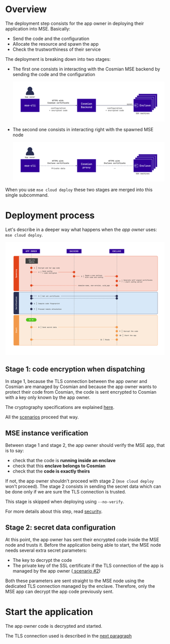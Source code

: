 # Overview

The deployment step consists for the app owner in deploying their application into MSE. Basically:

- Send the code and the configuration
- Allocate the resource and spawn the app
- Check the trustworthiness of their service

The deployment is breaking down into two stages: 

- The first one consists in interacting with the Cosmian MSE backend by sending the code and the configuration

  ![](../images/deploy-stage-1.png)

- The second one consists in interacting right with the spawned MSE node

  ![](../images/deploy-stage-2.png)

When you use `mse cloud deploy` these two stages are merged into this single subcommand.


# Deployment process

Let's describe in a deeper way what happens when the *app owner* uses: `mse cloud deploy`.

![](../images/deploy-process.png)

## Stage 1: code encryption when dispatching

In stage 1, because the TLS connection between the app owner and Cosmian are managed by Cosmian and because the app owner wants to protect their code from Cosmian, the code is sent encrypted to Cosmian with a key only known by the app owner. 

The cryptography specifications are explained [here](security.md).

All the [ scenarios](./scenarios.md) proceed that way. 

## MSE instance verification

Between stage 1 and stage 2, the app owner should verify the MSE app, that is to say:

- check that the code is **running inside an enclave**
- check that this **enclave belongs to Cosmian**
- check that the **code is exactly theirs**

If not, the app owner shouldn't proceed with stage 2 (`mse cloud deploy` won't proceed). The stage 2 consists in sending the secret data which can be done only if we are sure the TLS connection is trusted.

This stage is skipped when deploying using `--no-verify`.

For more details about this step, read [security](security.md).

## Stage 2: secret data configuration

At this point, the app owner has sent their encrypted code inside the MSE node and trusts it. 
Before the application being able to start, the MSE node needs several extra secret parameters:

- The key to decrypt the code
- The private key of the SSL certificate if the TLS connection of the app is managed by the app owner ([ scenario #2](./scenarios.md#app-owner-trust-approach-fully-encrypted-saas))

Both these parameters are sent straight to the MSE node using the dedicated TLS connection managed by the enclave. Therefore, only the MSE app can decrypt the app code previously sent.

# Start the application

The app owner code is decrypted and started. 

The TLS connection used is described in the [ next paragraph](./how_it_works_use.md)

